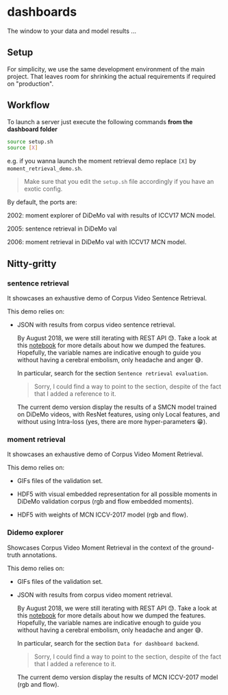 # dashboards

The window to your data and model results ...

## Setup

For simplicity, we use the same development environment of the main project. That leaves room for shrinking the actual requirements if required on "production".

## Workflow

To launch a server just execute the following commands __from the dashboard folder__

```bash
source setup.sh
source [X]
```

e.g. if you wanna launch the moment retrieval demo replace `[X]` by `moment_retrieval_demo.sh`.

> Make sure that you edit the `setup.sh` file accordingly if you have an exotic config.

By default, the ports are:

2002: moment explorer of DiDeMo val with results of ICCV17 MCN model.

2005: sentence retrieval in DiDeMo val

2006: moment retrieval in DiDeMo val with ICCV17 MCN model.

## Nitty-gritty

### sentence retrieval

It showcases an exhaustive demo of Corpus Video Sentence Retrieval.

This demo relies on:

- JSON with results from corpus video sentence retrieval.

    By August 2018, we were still iterating with REST API 😓. Take a look at this [notebook](https://git.corp.adobe.com/escorcia/moments-retrieval/blob/adobe/notebooks/7-breakdown-per-noun.ipynb) for more details about how we dumped the features. Hopefully, the variable names are indicative enough to guide you without having a cerebral embolism, only headache and anger 😅.

    In particular, search for the section `Sentence retrieval evaluation`.

    > Sorry, I could find a way to point to the section, despite of the fact that I added a reference to it.

    The current demo version display the results of a SMCN model trained on DiDeMo videos, with ResNet features, using only Local features, and without using Intra-loss (yes, there are more hyper-parameters 😁).

### moment retrieval

It showcases an exhaustive demo of Corpus Video Moment Retrieval.

This demo relies on:

- GIFs files of the validation set.

- HDF5 with visual embedded representation for all possible moments in DiDeMo validation corpus (rgb and flow embedded moments).

- HDF5 with weights of MCN ICCV-2017 model (rgb and flow).

### Didemo explorer

Showcases Corpus Video Moment Retrieval in the context of the ground-truth annotations.

This demo relies on:

- GIFs files of the validation set.

- JSON with results from corpus video moment retrieval.

    By August 2018, we were still iterating with REST API 😓. Take a look at this [notebook](https://git.corp.adobe.com/escorcia/moments-retrieval/blob/adobe/notebooks/10-retrieval-over-corpus.ipynb) for more details about how we dumped the features. Hopefully, the variable names are indicative enough to guide you without having a cerebral embolism, only headache and anger 😅.

    In particular, search for the section `Data for dashboard backend`.

    > Sorry, I could find a way to point to the section, despite of the fact that I added a reference to it.

    The current demo version display the results of MCN ICCV-2017 model (rgb and flow).